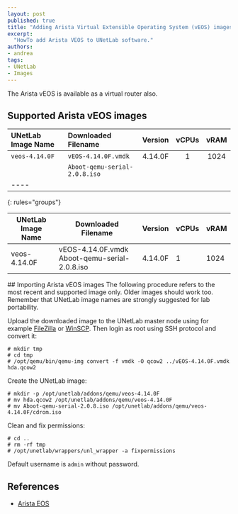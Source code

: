 ```yaml
---
layout: post
published: true
title: "Adding Arista Virtual Extensible Operating System (vEOS) images"
excerpt:
  "HowTo add Arista VEOS to UNetLab software."
authors:
- andrea
tags:
- UNetLab
- Images
---
```


The Arista vEOS is available as a virtual router also.

## Supported Arista vEOS images

| UNetLab Image Name | Downloaded Filename | Version | vCPUs | vRAM |
|:--|:--|:-:|:-:|:-:|
| `veos-4.14.0F` | `vEOS-4.14.0F.vmdk`           | 4.14.0F | 1 | 1024 |
|                | `Aboot-qemu-serial-2.0.8.iso` |         |   |      |
|----
{: rules="groups"}

<table>
<thead>
<tr>
<th>UNetLab Image Name</th>
<th>Downloaded Filename</th>
<th>Version</th>
<th>vCPUs</th>
<th>vRAM</th>
</tr>
</thead>
<tbody>
<tr>
<td>veos-4.14.0F</td>
<td>vEOS-4.14.0F.vmdk
Aboot-qemu-serial-2.0.8.iso</td>
<td>4.14.0F</td>
<td>1</td>
<td>1024</td>
</tr>
</tbody>
</table>
## Importing Arista vEOS images
The following procedure refers to the most recent and supported image only. Older images should work too. Remember that UNetLab image names are strongly suggested for lab portability.

Upload the downloaded image to the UNetLab master node using for example <a title="FileZilla" href="https://filezilla-project.org/">FileZilla</a> or <a title="WinSCP" href="http://winscp.net/">WinSCP</a>. Then login as root using SSH protocol and convert it:
~~~
# mkdir tmp
# cd tmp
# /opt/qemu/bin/qemu-img convert -f vmdk -O qcow2 ../vEOS-4.14.0F.vmdk hda.qcow2
~~~
Create the UNetLab image:
~~~
# mkdir -p /opt/unetlab/addons/qemu/veos-4.14.0F
# mv hda.qcow2 /opt/unetlab/addons/qemu/veos-4.14.0F
# mv Aboot-qemu-serial-2.0.8.iso /opt/unetlab/addons/qemu/veos-4.14.0F/cdrom.iso
~~~
Clean and fix permissions:
~~~
# cd ..
# rm -rf tmp
# /opt/unetlab/wrappers/unl_wrapper -a fixpermissions
~~~
Default username is `admin` without password.
## References

* <a title="Arista EOS" href="https://eos.arista.com/">Arista EOS</a>

